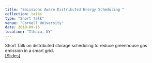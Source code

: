 ```yaml
---
title: "Emissions Aware Distributed Energy Scheduling "
collection: talks
type: "Short Talk"
venue: "Cornell University"
date: 2018-09-15
location: "Ithaca, NY"
---
```


Short Talk on distributed storage scheduling to reduce greenhouse gas emission in a smart grid. <br> <a href ="/files/estorage.pdf">[Slides]</a>


